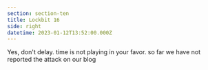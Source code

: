 ```yaml
---
section: section-ten
title: Lockbit 16
side: right
datetime: 2023-01-12T13:52:00.000Z
---
```

Yes, don't delay. time is not playing in your favor. so far we have not reported the attack on our blog
